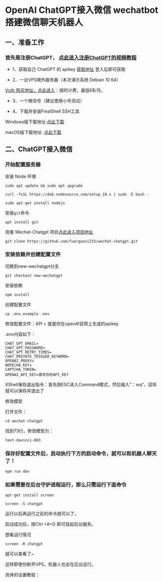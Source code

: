 # OpenAI ChatGPT接入微信 wechatbot 搭建微信聊天机器人

## 一、准备工作
### 首先是注册ChatGPT， [点此进入注册ChatGPT的视频教程](https://youtu.be/SA5HJxtfHZE)

- 1、获取自己 ChatGPT 的 apikey [获取地址](https://platform.openai.com/account/api-keys) 登入后即可获取

- 2、一台VPS境外服务器（本次演示系统 Debian 10 64）

[Vultr 购买地址，点此进入](https://www.vultr.com/?ref=8941832-8H)：按时计费，最低6$/月。

- 3、一个微信号（建议使用小号测试）

- 4、下载并安装FinalShell SSH工具

Windows版下载地址:[点此下载](http://www.hostbuf.com/downloads/finalshell_install.exe)

macOS版下载地址: [点此下载](http://www.hostbuf.com/downloads/finalshell_install.pkg)


## 二、ChatGPT接入微信

### 开始配置服务器

安装 Node 环境

    sudo apt update && sudo apt upgrade
    
    curl -fsSL https://deb.nodesource.com/setup_18.x | sudo -E bash -
    
    sudo apt-get install nodejs

安装<code>git</code>命令

    apt install git
    
克隆 Wechat-Chatgpt 项目[点此进入项目地址](https://github.com/fuergaosi233/wechat-chatgpt)

    git clone https://github.com/fuergaosi233/wechat-chatgpt.git
    
### 安装依赖并创建配置文件

切换到new-wechatgpt分支

    git checkout new-wechatgpt


安装依赖

    npm install


创建配置文件

    cp .env.example .env


修改配置文件：API = 就是你在openAI官网上生成的apikey

.env内容如下：

    CHAT_GPT_EMAIL=
    CHAT_GPT_PASSWORD=
    CHAT_GPT_RETRY_TIMES=
    CHAT_PRIVATE_TRIGGER_KEYWORD=
    OPENAI_PROXY=
    NOPECHA_KEY=
    CAPTCHA_TOKEN=
    OPENAI_API_KEY=填写你的API_KEY

XShell保存退出指令：首先按ESC进入Command模式，然后输入“：wq”，回车就可以保存并退出了


修改模型

打开文件：

    cd wechat-chatgpt

找到73行，修改模型为：

    text-davinci-003


### 保存好配置文件后，启动执行下方的启动命令，就可以和机器人聊天了！

    npm run dev


### 如果需要在后台守护进程运行，那么只需运行下面命令

    apt-get install screen

    screen -S chatgpt

运行以后再运行之前的命令就可以了，

启动成功后，按Ctrl +A+D 即可挂起后台服务。

想看运行情况

    screen -R chatgpt

就可以查看了~

这样即使你断开VPS，机器人也会在后台运行。

具体的设置教程：
